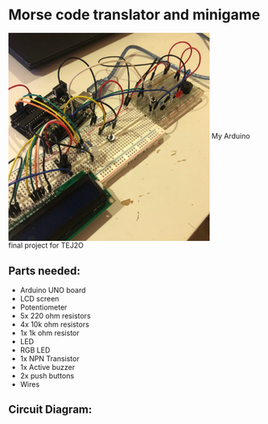 # Morse code translator and minigame
  <img src="https://github.com/soaphaa/ArduinoProjects/blob/main/2024-Projects/MorseCodeTEJ2OSummative_Sophia.ino/images/morseCodeProjectImage.PNG" 
       alt="Morse Code Project" 
       width="400" 
       style="vertical-align: middle; display: inline;">
My Arduino final project for TEJ2O  

## Parts needed: 
* Arduino UNO board
* LCD screen
* Potentiometer
* 5x 220 ohm resistors
* 4x 10k ohm resistors
* 1x 1k ohm resistor
* LED
* RGB LED
* 1x NPN Transistor
* 1x Active buzzer
* 2x push buttons
* Wires
## Circuit Diagram: 


